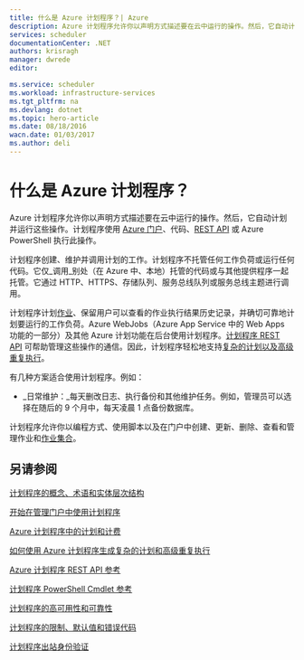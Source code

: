 ```yaml
---
title: 什么是 Azure 计划程序？| Azure
description: Azure 计划程序允许你以声明方式描述要在云中运行的操作。然后，它自动计划并运行这些操作。
services: scheduler
documentationCenter: .NET
authors: krisragh
manager: dwrede
editor: 

ms.service: scheduler
ms.workload: infrastructure-services
ms.tgt_pltfrm: na
ms.devlang: dotnet
ms.topic: hero-article
ms.date: 08/18/2016
wacn.date: 01/03/2017
ms.author: deli
---
```


# 什么是 Azure 计划程序？

Azure 计划程序允许你以声明方式描述要在云中运行的操作。然后，它自动计划并运行这些操作。计划程序使用 [Azure 门户](./scheduler-get-started-portal.md)、代码、[REST API](https://msdn.microsoft.com/zh-cn/library/mt629143.aspx) 或 Azure PowerShell 执行此操作。

计划程序创建、维护并调用计划的工作。计划程序不托管任何工作负荷或运行任何代码。它仅_调用_别处（在 Azure 中、本地）托管的代码或与其他提供程序一起托管。它通过 HTTP、HTTPS、存储队列、服务总线队列或服务总线主题进行调用。

计划程序计划[作业](./scheduler-concepts-terms.md)、保留用户可以查看的作业执行结果历史记录，并确切可靠地计划要运行的工作负荷。Azure WebJobs（Azure App Service 中的 Web Apps 功能的一部分）及其他 Azure 计划​​功能在后台使用计划程序。[计划程序 REST API](https://msdn.microsoft.com/zh-cn/library/mt629143.aspx) 可帮助管理这些操作的通信。因此，计划程序轻松地支持[复杂的计划以及高级重复执行](./scheduler-advanced-complexity.md)。

有几种方案适合使用计划程序。例如：

+ _日常维护：_每天删改日志、执行备份和其他维护任务。例如，管理员可以选择在随后的 9 个月中，每天凌晨 1 点备份数据库。

计划程序允许你以编程方式、使用脚本以及在门户中创建、更新、删除、查看和管理作业和[作业集合](./scheduler-concepts-terms.md)。

## 另请参阅

 [计划程序的概念、术语和实体层次结构](./scheduler-concepts-terms.md)

 [开始在管理门户中使用计划程序](./scheduler-get-started-portal.md)

 [Azure 计划程序中的计划和计费](./scheduler-plans-billing.md)

 [如何使用 Azure 计划程序生成复杂的计划和高级重复执行](./scheduler-advanced-complexity.md)

 [Azure 计划程序 REST API 参考](https://msdn.microsoft.com/zh-cn/library/mt629143)

 [计划程序 PowerShell Cmdlet 参考](./scheduler-powershell-reference.md)

 [计划程序的高可用性和可靠性](./scheduler-high-availability-reliability.md)

 [计划程序的限制、默认值和错误代码](./scheduler-limits-defaults-errors.md)

 [计划程序出站身份验证](./scheduler-outbound-authentication.md)

<!---HONumber=Mooncake_Quality_Review_1230_2016-->